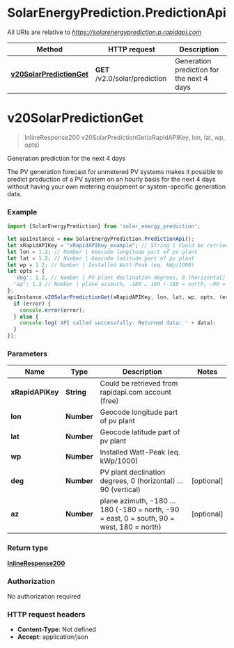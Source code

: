 # SolarEnergyPrediction.PredictionApi

All URIs are relative to *https://solarenergyprediction.p.rapidapi.com*

Method | HTTP request | Description
------------- | ------------- | -------------
[**v20SolarPredictionGet**](PredictionApi.md#v20SolarPredictionGet) | **GET** /v2.0/solar/prediction | Generation prediction for the next 4 days 

<a name="v20SolarPredictionGet"></a>
# **v20SolarPredictionGet**
> InlineResponse200 v20SolarPredictionGet(xRapidAPIKey, lon, lat, wp, opts)

Generation prediction for the next 4 days 

The PV generation forecast for unmetered PV systems makes it possible to predict production of a PV system on an hourly basis for the next 4 days without having your own metering equipment or system-specific generation data.

### Example
```javascript
import {SolarEnergyPrediction} from 'solar_energy_prediction';

let apiInstance = new SolarEnergyPrediction.PredictionApi();
let xRapidAPIKey = "xRapidAPIKey_example"; // String | Could be retrieved from rapidapi.com account (free)
let lon = 1.2; // Number | Geocode longitude part of pv plant
let lat = 1.2; // Number | Geocode latitude part of pv plant
let wp = 1.2; // Number | Installed Watt-Peak (eq. kWp/1000)
let opts = { 
  'deg': 1.2, // Number | PV plant declination degrees, 0 (horizontal) … 90 (vertical)
  'az': 1.2 // Number | plane azimuth, -180 … 180 (-180 = north, -90 = east, 0 = south, 90 = west, 180 = north)
};
apiInstance.v20SolarPredictionGet(xRapidAPIKey, lon, lat, wp, opts, (error, data, response) => {
  if (error) {
    console.error(error);
  } else {
    console.log('API called successfully. Returned data: ' + data);
  }
});
```

### Parameters

Name | Type | Description  | Notes
------------- | ------------- | ------------- | -------------
 **xRapidAPIKey** | **String**| Could be retrieved from rapidapi.com account (free) | 
 **lon** | **Number**| Geocode longitude part of pv plant | 
 **lat** | **Number**| Geocode latitude part of pv plant | 
 **wp** | **Number**| Installed Watt-Peak (eq. kWp/1000) | 
 **deg** | **Number**| PV plant declination degrees, 0 (horizontal) … 90 (vertical) | [optional] 
 **az** | **Number**| plane azimuth, -180 … 180 (-180 &#x3D; north, -90 &#x3D; east, 0 &#x3D; south, 90 &#x3D; west, 180 &#x3D; north) | [optional] 

### Return type

[**InlineResponse200**](InlineResponse200.md)

### Authorization

No authorization required

### HTTP request headers

 - **Content-Type**: Not defined
 - **Accept**: application/json

